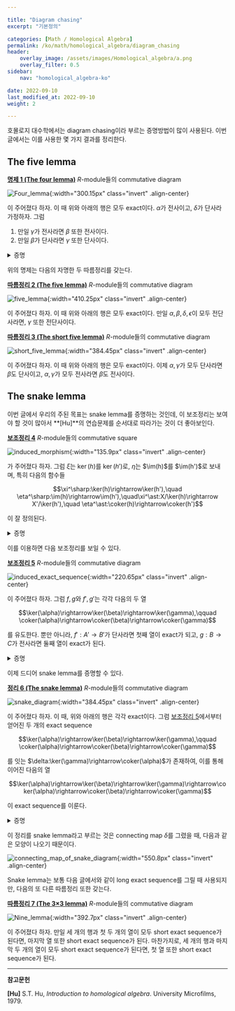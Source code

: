 ```yaml
---

title: "Diagram chasing"
excerpt: "기본정의"

categories: [Math / Homological Algebra]
permalink: /ko/math/homological_algebra/diagram_chasing
header:
    overlay_image: /assets/images/Homological_algebra/a.png
    overlay_filter: 0.5
sidebar: 
    nav: "homological_algebra-ko"

date: 2022-09-10
last_modified_at: 2022-09-10
weight: 2

---
```


호몰로지 대수학에서는 diagram chasing이라 부르는 증명방법이 많이 사용된다. 이번 글에서는 이를 사용한 몇 가지 결과를 정리한다.

## The five lemma

<div class="proposition" markdown="1">

<ins id="pp1">**명제 1 (The four lemma)**</ins> $R$-module들의 commutative diagram

![Four_lemma](/assets/images/Homological_algebra/Diagram_chasing-1.png){:width="300.15px" class="invert" .align-center}

이 주어졌다 하자. 이 때 위와 아래의 행은 모두 exact이다. $\alpha$가 전사이고, $\delta$가 단사라 가정하자. 그럼

1. 만일 $\gamma$가 전사라면 $\beta$ 또한 전사이다.
2. 만일 $\beta$가 단사라면 $\gamma$ 또한 단사이다.

</div>
<details class="proof" markdown="1">
<summary>증명</summary>

1. 임의의 $b'\in B'$를 택하자. 우리는 적당한 $b\in B$가 존재하여 $\beta(b)=b'$임을 보여야 한다. 가정에 의해 $\gamma$는 전사이므로, 적당한 $c\in C$가 존재하여 $\gamma(c)=g'(b')\in C'$가 성립한다. 이제
  
    $$\delta(h(c))=h'(\gamma(c))=h'(g'(b'))=0$$

    이므로 $h(c)\in\ker\delta$이고, $\delta$는 단사이므로 $h(c)=0$이다. 즉, $c\in\ker(h)=\im(g)$이므로 적당한 $b_0\in B$가 존재하여 $g(b_0)=c$이다. 이제 이러한 $b_0$에 대하여, $b'-\beta(b_0)\in B'$를 생각하자. 그럼

    $$g'(b'-\beta(b_0))=g'(b')-g'(\beta(b_0))=\gamma(c)-\gamma(g(b_0))=\gamma(c)-\gamma(c)=0$$

    이므로, $b'-\beta(b_0)\in\ker(g')=\im(f')$가 성립한다. 따라서 적당한 $a'\in A'$가 존재하여 $f'(a')=b'-\beta(b_0)$이다. $\alpha$는 전사이므로, $\alpha(a)=a'$를 만족하는 $a\in A$가 존재한다. 그럼

    $$\beta(f(a))=f'(\alpha(a))=f'(a')=b'-\beta(b_0)$$

    이고, 따라서 $b=b_0+f(a)$라 하면 $\beta(b)=b'$임을 확인할 수 있다.
2. 어떤 $c\in C$가 $\gamma(c)=0$을 만족한다 하자. 우리는 $c=0$임을 보여야 한다. 우선

    $$0=h'(0)=h'(\gamma(c))=\delta(h(c))$$

    이고, $\delta$는 단사이므로 $h(c)=0$임을 안다. 즉 $c\in\ker(h)=\im(g)$이므로, 적당한 $b_0\in B$가 존재하여 $g(b_0)=c$이다. 이제 $B'$의 원소 $\beta(b_0)$를 생각하면,

    $$g'(\beta(b_0))=\gamma(g(b_0))=\gamma(c)=0$$

    이므로, $\beta(b_0)\in\ker(g')=\im(f')$이 성립한다. 따라서 적당한 $a'\in A'$가 존재하여 $f'(a')=\beta(b_0)$이고, $\alpha$는 전사이므로 $\alpha(a)=a'$를 만족하는 $a\in A$도 존재한다. 이제 $b=b_0-f(a)$라 하자. 그럼

    $$g(b)=g(b_0-f(a))=g(b_0)-g(f(a))=g(b_0)=c$$

    이다. 한편, 

    $$\beta(b)=\beta(b_0-f(a))=\beta(b_0)-\beta(f(a))=\beta(b_0)-f'(\alpha(a))=\beta(b_0)-f'(a')=\beta(b_0)-\beta(b_0)=0$$

    이므로 $b\in\ker(\beta)$이고, $\beta$는 단사이므로 $b=0$가 된다. 따라서 $c=g(b)=0$이고, $\gamma$는 단사이다.

</details>

위의 명제는 다음의 자명한 두 따름정리를 갖는다.

<div class="proposition" markdown="1">

<ins id="crl2">**따름정리 2 (The five lemma)**</ins> $R$-module들의 commutative diagram

![five_lemma](/assets/images/Homological_algebra/Diagram_chasing-2.png){:width="410.25px" class="invert" .align-center}

이 주어졌다 하자. 이 때 위와 아래의 행은 모두 exact이다. 만일 $\alpha,\beta,\delta,\epsilon$이 모두 전단사라면, $\gamma$ 또한 전단사이다.

</div>

<div class="proposition" markdown="1">

<ins id="crl3">**따름정리 3 (The short five lemma)**</ins> $R$-module들의 commutative diagram

![short_five_lemma](/assets/images/Homological_algebra/Diagram_chasing-3.png){:width="384.45px" class="invert" .align-center}

이 주어졌다 하자. 이 때 위와 아래의 행은 모두 exact이다. 이제 $\alpha,\gamma$가 모두 단사라면 $\beta$도 단사이고, $\alpha,\gamma$가 모두 전사라면 $\beta$도 전사이다.

</div>

## The snake lemma

이번 글에서 우리의 주된 목표는 snake lemma를 증명하는 것인데, 이 보조정리는 보여야 할 것이 많아서 **[Hu]**의 연습문제를 순서대로 따라가는 것이 더 좋아보인다.

<div class="proposition" markdown="1">

<ins id="lem4">**보조정리 4**</ins> $R$-module들의 commutative square

![induced_morphism](/assets/images/Homological_algebra/Diagram_chasing-4.png){:width="135.9px" class="invert" .align-center}

가 주어졌다 하자. 그럼 $\xi$는 $\ker(h)$를 $\ker(h')$로, $\eta$는 $\im(h)$를 $\im(h')$로 보내며, 특히 다음의 함수들

$$\xi^\sharp:\ker(h)\rightarrow\ker(h'),\quad \eta^\sharp:\im(h)\rightarrow\im(h'),\quad\xi^\ast:X/\ker(h)\rightarrow X'/\ker(h'),\quad \eta^\ast:\coker(h)\rightarrow\coker(h')$$

이 잘 정의된다. 

</div>
<details class="proof" markdown="1">
<summary>증명</summary>

$i:\ker(h)\rightarrow X$와 $\xi$의 합성 $\xi\circ i:\ker h\rightarrow X'$를 생각하자. 그럼 

$$h'\circ(\xi\circ i)=(\eta\circ h)\circ i=\eta\circ 0=0$$

이므로, [§완전열, ⁋명제 5](/ko/math/homological_algebra/exact_sequences#pp5)로부터 유일한 $\xi^\sharp:\ker(h)\rightarrow\ker(h')$가 존재한다는 것을 안다. 

![induced_morphism_kernel](/assets/images/Homological_algebra/Diagram_chasing-5.png){:width="274.2px" class="invert" .align-center}

비슷하게 $p'\circ\eta:Y\rightarrow \coker (h')$로부터,

$$(p'\circ\eta)\circ h=p'\circ(h'\circ\xi)=(p'\circ h')\circ\xi=0\circ\xi=0$$

이고, $\coker(h)$의 universal property로부터 $\eta^\ast$를 정의할 수 있다.

![induced_morphism_cokernel](/assets/images/Homological_algebra/Diagram_chasing-6.png){:width="294.3px" class="invert" .align-center}

정의에 의해 $\coker(h)=Y/\im(h), \coker(h')=Y'/\im(h')$이므로, $\eta^\ast$가 $0$을 $0$으로 보내는 것으로부터 $\eta^\sharp$ 또한 잘 정의된다. 마지막으로 $\xi^\ast$의 경우, $p:X'\rightarrow X'/\ker(h')$를 생각하면 

$$\ker(h)\subseteq\ker(p\circ\xi)$$

이고, 따라서 $p\circ\xi$가 $\xi^\ast:X/\ker(h)\rightarrow X'/\ker(h')$를 유도한다. (<#ref#>)

</details>

이를 이용하면 다음 보조정리를 보일 수 있다.

<div class="proposition" markdown="1">

<ins id="lem5">**보조정리 5**</ins> $R$-module들의 commutative diagram

![induced_exact_sequence](/assets/images/Homological_algebra/Diagram_chasing-7.png){:width="220.65px" class="invert" .align-center}

이 주어졌다 하자. 그럼 $f,g$와 $f',g'$는 각각 다음의 두 열

$$\ker(\alpha)\rightarrow\ker(\beta)\rightarrow\ker(\gamma),\qquad \coker(\alpha)\rightarrow\coker(\beta)\rightarrow\coker(\gamma)$$

를 유도한다. 뿐만 아니라, $f':A'\rightarrow B'$가 단사라면 첫째 열이 exact가 되고, $g:B\rightarrow C$가 전사라면 둘째 열이 exact가 된다.

</div>
<details class="proof" markdown="1">
<summary>증명</summary>

$f,g$와 $f',g'$이 각각 주어진 두 개의 열

$$\ker(\alpha)\overset{f^\sharp}{\longrightarrow}\ker(\beta)\overset{g^\sharp}{\longrightarrow}\ker(\gamma),\qquad \coker(\alpha)\overset{(f')^\ast}{\longrightarrow}\coker(\beta)\overset{(g')^\ast}{\longrightarrow}\coker(\gamma)$$

을 유도하는 것은 [보조정리 4](#lem4)의 결과이다. 뿐만 아니라, $i_A, i_B, i_C$를 각각 kernel들에서 $A,B,C$로의 자명한 함수들이라 하면

$$i_C\circ g^\sharp\circ f^\sharp=g\circ i_B\circ f^\sharp=g\circ f\circ i_A=0$$

이고, $i_C$가 단사인 것으로부터 $g^\sharp\circ f^\sharp=0$임을 확인할 수 있다. 비슷하게 $p_A,p_B,p_C$를 각각 $A,B,C$에서 cokernel들로의 자명한 함수들이라 하면, 

$$(g')^\ast\circ(f')^\ast\circ p_C=(g')^\ast\circ p_B\circ f=p_A\circ g'\circ f'=0$$

이고, $p_C$가 전사인 것으로부터 $(g')^\ast\circ(f')^\ast=0$임을 확인할 수 있다. 따라서 주어진 명제를 보이기 위해서는 $f':A'\rightarrow B'$가 단사라면 $\ker(g^\sharp)\subset\im(f^\sharp)$이고, $g:B\rightarrow C$가 전사라면 $\ker((g')^\ast)\subset\im((f')^\ast)$임을 보이면 충분하다. 

우선 $f'$가 단사라고 가정하자. 만일 어떤 $b\in\ker(\beta)$에 대하여 $g^\sharp(b)=0$이라면, $g^\sharp$의 정의에 의해 $g(b)=0$이고 따라서 $b\in\ker(g)=\im(f)$이다. 따라서 어떤 $a\in A$가 존재하여 $f(a)=b$가 성립한다. 그런데

$$(f'\circ\alpha)(a)=(\beta\circ f)(a)=\beta(f(a))=\beta(b)=0$$

에서, $f'$는 단사이므로 $a\in\ker(\alpha)$이고 $f(a)=f^\sharp(a)=b$로부터 $b\in\im(f^\sharp)$이 된다.

이제 $g$가 전사라고 가정하자. $b'\in\coker(\beta)$가 $\ker((g')^\ast)$의 원소라 하자. 즉 $((g')^\ast)(b')=g'(b')+\im(\gamma)=0$이다. 그런데 $g'(b')\in\im(\gamma)$이므로, 적당한 $c\in C$가 존재하여 $\gamma(c)=g'(b')$이고, $g$는 전사이므로 적당한 $b\in B$가 존재하여 $g(b)=c$이다. 이 때 

$$g'(b')=\gamma(c)=(\gamma\circ g)(b)=(g'\circ\beta)(b)$$

이므로, $b'-\beta(b)\in\ker(g')=\im(f')$가 성립한다. 이제 $f'(a')=b'-\beta(b)$를 만족하는 $a'\in A'$를 택하자. 그럼 $f'(a')-b'\in\im(\beta)$이므로, 

$$f'(a')+\im(\beta)=b'+\im(\beta)$$

이고 따라서

$$((f')^\ast)(a'+\im(\alpha))=b'+\im(\beta)$$

이 성립한다.

</details>

이제 드디어 snake lemma를 증명할 수 있다. 

<div class="proposition" markdown="1">

<ins id="thm6">**정리 6 (The snake lemma)**</ins> $R$-module들의 commutative diagram

![snake_diagram](/assets/images/Homological_algebra/Diagram_chasing-8.png){:width="384.45px" class="invert" .align-center}

이 주어졌다 하자. 이 때, 위와 아래의 행은 각각 exact이다. 그럼 [보조정리 5](#lem5)에서부터 얻어진 두 개의 exact sequence 

$$\ker(\alpha)\rightarrow\ker(\beta)\rightarrow\ker(\gamma),\qquad \coker(\alpha)\rightarrow\coker(\beta)\rightarrow\coker(\gamma)$$

를 잇는 $\delta:\ker(\gamma)\rightarrow\coker(\alpha)$가 존재하여, 이를 통해 이어진 다음의 열

$$\ker(\alpha)\rightarrow\ker(\beta)\rightarrow\ker(\gamma)\rightarrow\coker(\alpha)\rightarrow\coker(\beta)\rightarrow\coker(\gamma)$$

이 exact sequence를 이룬다. 

</div>
<details class="proof" markdown="1">
<summary>증명</summary>

증명을 위해서는 $\delta$를 하나 만들고, 이후 위의 열이 $\ker(\gamma)$와 $\coker(\alpha)$에서 각각 exact임을 보이면 충분하다. 

우선 $c\in\ker(\gamma)$를 하나 택하자. 그럼 $g$가 전사이므로, 적당한 $b\in B$가 존재하여 $g(b)=c$가 성립하며, 이 $b$는 다음의 식

$$0=\gamma(c)=\gamma(g(b))=(\gamma\circ g)(b)=(g'\circ\beta)(b)=g'(\beta(b))$$

을 만족한다. 즉 $\beta(b)\in\ker(g')=\im(f')$이다. 따라서 $f'(a')=\beta(b)$이도록 하는 $a'$가 유일하게 존재한다. 이러한 $a'$에 대하여 $\delta(c)=a'+\im(\alpha)\in \coker(\alpha)$라 하자. 

함수 $delta$가 잘 정의되기 위해서는 위의 함수값이 $b$의 선택에 의존하지 않아야 한다. $g(b_1)=c$를 만족하는 또다른 $b_1\in B$를 택하고, 위와 같은 방식으로 $f'(a_1')=\beta(b_1)$을 만족하는 $a_1'\in A'$를 택하자. 그럼 

$$0=(g'\circ f')(a_1'-a_1)=(g'\circ \beta)(b_1-b)=(\gamma\circ g)(b_1-b)$$

이므로 $b_1-b\in\ker(g)=\im(f)$이 성립한다. 이제 $f(a)=b_1-b$이도록 하는 $a\in A$를 찾으면, 

$$f'(\alpha(a))=\beta(f(a))=\beta(b_1)-\beta(b)=f'(a_1'-a')$$

이고, $f'$가 단사이므로 $\alpha(a)=a_1'-a'$가 성립한다. 즉, $a_1'\equiv a' \mod \im(\alpha)$이고, $\delta$가 잘 정의된다. 어렵지 않게 $\delta$가 $R$-module들 사이의 homomorphism임을 보일 수 있다.

이렇게 만든 $\delta$가 다음의 열

$$\ker(\beta)\rightarrow\ker(\gamma)\rightarrow\coker(\alpha)\rightarrow\coker(\beta)$$ 

을 exact sequence로 만든다는 것을 보여야 한다. 우선 $b\in \ker(\beta)$라 하자. $\delta(g^\sharp(b))=a'+\im(\alpha)$라 하면 $a'$는 식 $f'(a')=\beta(b)$에 의하여 결정되는데, $b\in\ker(\beta)$이므로 $f'(a')=0$이고, $f'$는 단사이므로 $a'=0$이어야 한다. 즉 $\delta\circ g^\sharp=0$이다. 이와 비슷하게, 임의의 $c\in\ker(\gamma)$에 대하여 $\delta(c)=a'+\im(\alpha)$라 하면, 

$$((f')^\ast)(a'+\im(\alpha))=f'(a')+\im(\beta)=\beta(b)+\im(\beta)=0$$

가 된다. 따라서 $\ker(\delta)\subset\im(g^\sharp)$이고 $\ker(f')^\ast\subset\im(\delta)$이라는 것만 보이면 충분하다.

우선 $c\in\ker(\delta)$라 하자. 그럼 $a'$는 $g(b)=c$를 만족하는 $b$에 대해, 식 $f'(a')=\beta(b)$를 만족하는 원소로 정의되므로 $a'\in\im(\alpha)$이다. 이제 $\alpha(a)=a'$를 만족하는 $a\in A$를 택하자. 그럼

$$\beta(b)=f'(a')=f'(\alpha(a))=\beta(f(a))$$

이므로 $b-f(a)\in\ker(\beta)$이다. 이제

$$g^\sharp(b-f(a))=g(b-f(a))=g(b)-g(f(a))=g(b)=c$$

이므로 $c\in\im g^\sharp$가 성립한다. 

비슷하게 $a'\in\ker(f')^\ast$라 하자. 그럼 $f'(a')\in\im(\beta)$이므로 적당한 $b\in B$가 존재하여 $\beta(b)=f'(a')$가 성립하고, 이 $b$에 대하여

$$\gamma(g(b))=(g'\circ\beta)(b)=(g'\circ f')(a')=0$$

가 성립하므로 $g(b)\in\ker(\gamma)$이다. 따라서 $\delta(g(b))$가 잘 정의되며, $b$가 정확히 $f'(a')=\beta(b)$를 만족하는 원소로 정의되었으므로 이 값은 정확히 $a'+\im(\alpha)$와 같다.

</details>

이 정리를 snake lemma라고 부르는 것은 connecting map $\delta$를 그렸을 때, 다음과 같은 모양이 나오기 때문이다.

![connecting_map_of_snake_diagram](/assets/images/Homological_algebra/Diagram_chasing-9.png){:width="550.8px" class="invert" .align-center}

Snake lemma는 보통 다음 글에서와 같이 long exact sequence를 그릴 때 사용되지만, 다음의 또 다른 따름정리 또한 갖는다.

<div class="proposition" markdown="1">

<ins id="crl7">**따름정리 7 (The 3×3 lemma)**</ins> $R$-module들의 commutative diagram

![Nine_lemma](/assets/images/Homological_algebra/Diagram_chasing-10.png){:width="392.7px" class="invert" .align-center}

이 주어졌다 하자. 만일 세 개의 행과 첫 두 개의 열이 모두 short exact sequence가 된다면, 마지막 열 또한 short exact sequence가 된다. 마찬가지로, 세 개의 행과 마지막 두 개의 열이 모두 short exact sequence가 된다면, 첫 열 또한 short exact sequence가 된다.

</div>

---

**참고문헌**

**[Hu]** S.T. Hu, *Introduction to homological algebra*. University Microfilms, 1979.